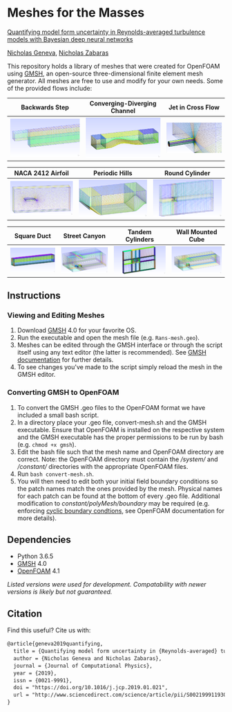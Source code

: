 # Meshes for the Masses

[Quantifying model form uncertainty in Reynolds-averaged turbulence models with Bayesian deep neural networks](https://www.sciencedirect.com/science/article/pii/S0021999119300464)

[Nicholas Geneva](http://nicholasgeneva.com/), [Nicholas Zabaras](https://www.zabaras.com)

This repository holds a library of meshes that were created for OpenFOAM using [GMSH](http://gmsh.info/), an open-source three-dimensional finite element mesh generator. All meshes are free to use and modify for your own needs. Some of the provided flows include:

Backwards Step | Converging-Diverging Channel | Jet in Cross Flow
:-----:|:------:|:-----:
![](../images/meshes/mesh1.png) | ![](../images/meshes/mesh2.png) | ![](../images/meshes/mesh3.png)

NACA 2412 Airfoil | Periodic Hills | Round Cylinder
:-----:|:------:|:-----:
![](../images/meshes/mesh4.png) | ![](../images/meshes/mesh5.png) | ![](../images/meshes/mesh6.png)

Square Duct | Street Canyon | Tandem Cylinders | Wall Mounted Cube | 
:-----:|:------:|:-----:|:------:
![](../images/meshes/mesh7.png) | ![](../images/meshes/mesh8.png) | ![](../images/meshes/mesh9.png) | ![](../images/meshes/mesh10.png)

## Instructions
### Viewing and Editing Meshes
1. Download [GMSH](http://gmsh.info/#Download) 4.0 for your favorite OS.
2. Run the executable and open the mesh file (e.g. `Rans-mesh.geo`).
3. Meshes can be edited through the GMSH interface or through the script itself using any text editor (the latter is recommended). See [GMSH documentation](http://gmsh.info/doc/texinfo/gmsh.html) for further details.
4. To see changes you've made to the script simply reload the mesh in the GMSH editor.
### Converting GMSH to OpenFOAM
1. To convert the GMSH .geo files to the OpenFOAM format we have included a small bash script.
2. In a directory place your .geo file, convert-mesh.sh and the GMSH executable. Ensure that OpenFOAM is installed on the respective system and the GMSH executable has the proper permissions to be run by bash (e.g. `chmod +x gmsh`).
3. Edit the bash file such that the mesh name and OpenFOAM directory are correct. Note: the OpenFOAM directory must contain the */system/* and */constant/* directories with the appropriate OpenFOAM files.
4. Run `bash convert-mesh.sh`.
5. You will then need to edit both your initial field boundary conditions so the patch names match the ones provided by the mesh. Physical names for each patch can be found at the bottom of every .geo file. Additional modification to *constant/polyMesh/boundary* may be required (e.g. enforcing [cyclic boundary condtions](https://www.openfoam.com/documentation/cpp-guide/html/guide-bcs-coupled-cyclic.html), see OpenFOAM documentation for more details). 

## Dependencies
* Python 3.6.5
* [GMSH](http://gmsh.info/#Download) 4.0
* [OpenFOAM](https://www.openfoam.com/) 4.1

*Listed versions were used for development. Compatability with newer versions is likely but not guaranteed.*

## Citation
Find this useful? Cite us with:
```latex
@article{geneva2019quantifying,
  title = {Quantifying model form uncertainty in {Reynolds-averaged} turbulence models with {Bayesian} deep neural networks},
  author = {Nicholas Geneva and Nicholas Zabaras},
  journal = {Journal of Computational Physics},
  year = {2019},
  issn = {0021-9991},
  doi = "https://doi.org/10.1016/j.jcp.2019.01.021",
  url = "http://www.sciencedirect.com/science/article/pii/S0021999119300464"
}
```
